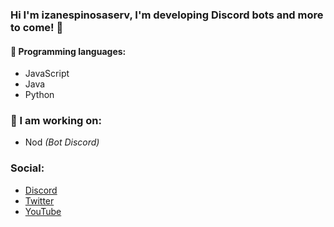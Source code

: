 ### Hi I'm izanespinosaserv, I'm developing Discord bots and more to come! 🎉

#### 🔧 Programming languages:
- JavaScript
- Java
- Python

### 🤖 I am working on:
- Nod *(Bot Discord)*


### Social: </br>
- [Discord](https://discord.com/users/510747520369033228)<br>
- [Twitter](https://twitter.com/Izanesp06)<br>
- [YouTube](https://www.youtube.com/channel/UC2e07HDGVuUmoWagkMj_g2w)<br>
<!---
<br>
<a href="https://github.com/izanEsp06">
  <img align="center" src="https://github-readme-stats.vercel.app/api/top-langs/?username=Izanesp06&theme=dracula&hide_langs_below=1" />
</a>-->
